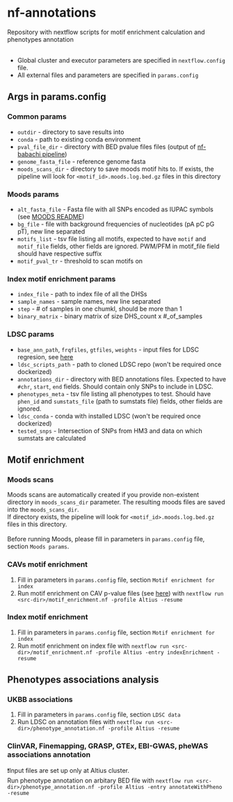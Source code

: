 # nf-annotations
Repository with nextflow scripts for motif enrichment calculation and phenotypes annotation<br><br>
- Global cluster and executor parameters are specified in ```nextflow.config``` file.
- All external files and parameters are specified in ```params.config```
## Args in params.config
### Common params
- `outdir` - directory to save results into
- `conda` - path to existing conda environment
- `pval_file_dir` - directory with BED pvalue files files (output of [nf-babachi pipeline](https://github.com/wishabc/nf-babachi)) 
- `genome_fasta_file` - reference genome fasta
- `moods_scans_dir` - directory to save moods motif hits to. If exists, the pipeline will look for ```<motif_id>.moods.log.bed.gz``` files in this directory
### Moods params
 - `alt_fasta_file` - Fasta file with all SNPs encoded as IUPAC symbols (see [MOODS README](https://github.com/jhkorhonen/MOODS/wiki/Getting-Started))
- `bg_file` - file with background frequencies of nucleotides (pA pC pG pT), new line separated
- `motifs_list` -  tsv file listing all motifs, expected to have `motif` and `motif_file` fields, other fields are ignored. PWM/PFM in motif_file field should have respective suffix
- `motif_pval_tr` - threshold to scan motifs on

### Index motif enrichment params
- `index_file` - path to index file of all the DHSs
- `sample_names` - sample names, new line separated
- `step` - # of samples in one chumkl, should be more than 1
- `binary_matrix` - binary matrix of size DHS_count x #_of_samples

### LDSC params
- `base_ann_path`, `frqfiles`, `gtfiles`, `weights` - input files for LDSC regresion, see [here](https://github.com/bulik/ldsc)
- `ldsc_scripts_path` - path to cloned LDSC repo (won't be required once dockerized)
- `annotations_dir` - directory with BED annotations files. Expected to have `#chr`, `start`, `end` fields. Should contain only SNPs to include in LDSC.
- `phenotypes_meta` - tsv file listing all phenotypes to test. Should have `phen_id` and `sumstats_file` (path to sumstats file) fields, other fields are ignored.
- `ldsc_conda` - conda with installed LDSC (won't be required once dockerized)
- `tested_snps` - Intersection of SNPs from HM3 and data on which sumstats are calculated

## Motif enrichment
### Moods scans
Moods scans are automatically created if you provide non-existent directory in ```moods_scans_dir``` parameter. The resulting moods files are saved into the ```moods_scans_dir```.<br> If directory exists, the pipeline will look for ```<motif_id>.moods.log.bed.gz``` files in this directory.<br><br> Before running Moods, please fill in parameters in ```params.config``` file, section ```Moods params```.

### CAVs motif enrichment
1) Fill in parameters in ```params.config``` file, section ```Motif enrichment for index```
2) Run motif enrichment on CAV p-value files (see [here](https://github.com/wishabc/nf-babachi)) with 
```nextflow run <src-dir>/motif_enrichment.nf -profile Altius -resume```

### Index motif enrichment
1) Fill in parameters in ```params.config``` file, section ```Motif enrichment for index```
2) Run motif enrichment on index file with
```nextflow run <src-dir>/motif_enrichment.nf -profile Altius -entry indexEnrichment -resume```

## Phenotypes associations analysis
### UKBB associations
1) Fill in parameters in ```params.config``` file, section ```LDSC data```
2) Run LDSC on annotation files with
```nextflow run <src-dir>/phenotype_annotation.nf -profile Altius -resume```


### ClinVAR, Finemapping, GRASP, GTEx, EBI-GWAS, pheWAS associations annotation
❗Input files are set up only at Altius cluster.<br>
Run phenotype annotation on arbitary BED file with
```nextflow run <src-dir>/phenotype_annotation.nf -profile Altius -entry annotateWithPheno -resume```